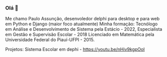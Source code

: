 ### Olá 👋
Me chamo Paulo Assunção, desenvoledor delphi para desktop e para web em Python e Django (maior foco atualmente)
Minha formação: 
Tecnólogo em Análise e Desenvolvimento de Sistema pela Estácio - 2022,
Especialista em Gestão e Supervisão Escolar - 2018
Licenciado em Matemática pela Universidade Federal do Piauí-UFPI - 2015.

Projetos: Sistema Escolar em dephi - https://youtu.be/nHiv9kgpOoI
          
